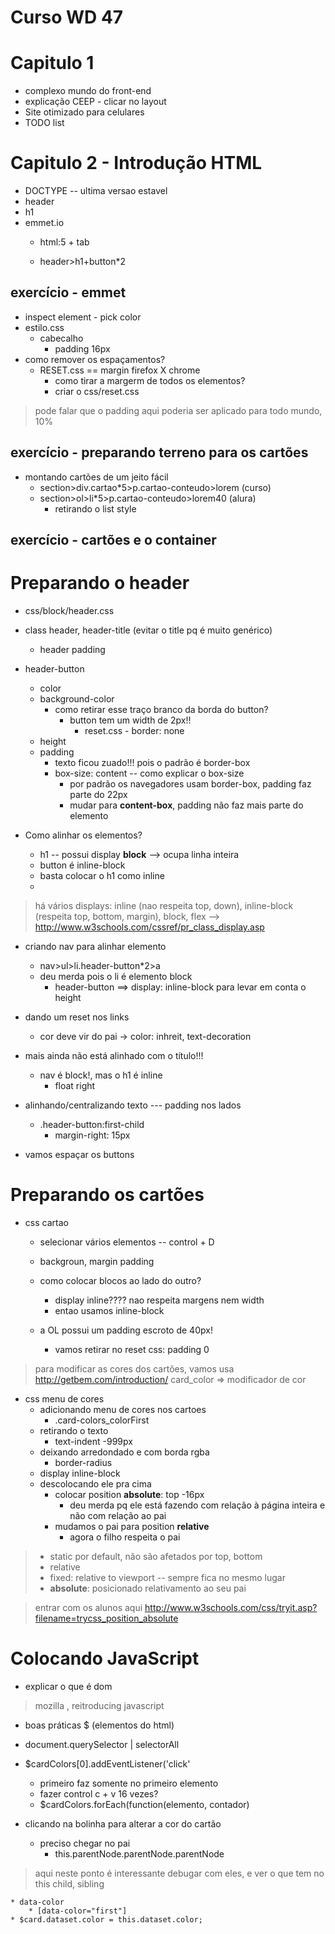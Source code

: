 # Curso WD 47

# Capitulo 1

* complexo mundo do front-end
* explicação CEEP - clicar no layout
* Site otimizado para celulares
* TODO list

# Capitulo 2 - Introdução HTML

* DOCTYPE -- ultima versao estavel
* header
* h1
* emmet.io
    * html:5 + tab

    * header>h1+button*2

## **exercício - emmet**


* inspect element - pick color
* estilo.css
    * cabecalho
        * padding 16px
* como remover os espaçamentos?
    * RESET.css == margin firefox X chrome
        * como tirar a margerm de todos os elementos?
        * criar o css/reset.css
> pode falar que o padding aqui poderia ser aplicado para todo mundo, 10%

## **exercício - preparando terreno para os cartões**

* montando cartões de um jeito fácil
    * section>div.cartao*5>p.cartao-conteudo>lorem (curso)
    * section>ol>li*5>p.cartao-conteudo>lorem40 (alura)
        * retirando o list style




## **exercício - cartões e o container**







# Preparando o header

* css/block/header.css
* class header, header-title (evitar o title pq é muito genérico)
    * header padding
* header-button
    * color
    * background-color
        * como retirar esse traço branco da borda do button?
            * button tem um width de 2px!!
                * reset.css - border: none
    * height
    * padding
        * texto ficou zuado!!! pois o padrão é border-box
        * box-size: content -- como explicar o box-size
            * por padrão os navegadores usam border-box, padding faz parte do 22px
            * mudar para **content-box**, padding não faz mais parte do elemento

* Como alinhar os elementos?
    * h1 -- possui display **block** --> ocupa linha inteira
    * button é inline-block
    * basta colocar o h1 como inline
    *


> há vários displays: inline (nao respeita top, down), inline-block (respeita top, bottom, margin), block, flex --> http://www.w3schools.com/cssref/pr_class_display.asp


* criando nav para alinhar elemento
    * nav>ul>li.header-button*2>a
    * deu merda pois o li é elemento block
        * header-button ==> display: inline-block para levar em conta o height

* dando um reset nos links
    * cor deve vir do pai -> color: inhreit, text-decoration

* mais ainda não está alinhado com o título!!!
    * nav é block!, mas o h1 é inline
        * float right


* alinhando/centralizando texto --- padding nos lados
    * .header-button:first-child
        * margin-right: 15px

* vamos espaçar os buttons







# Preparando os cartões


* css cartao
    * selecionar vários elementos -- control + D
    * backgroun, margin padding
    * como colocar blocos ao lado do outro?
        * display inline???? nao respeita margens nem width
        * entao usamos inline-block

    * a OL possui um padding escroto de 40px!
        * vamos retirar no reset css: padding 0

> para modificar as cores dos cartões, vamos usa http://getbem.com/introduction/
> card_color => modificador de cor

* css menu de cores
    * adicionando menu de cores nos cartoes
        * .card-colors_colorFirst
    * retirando o texto
        * text-indent -999px
    * deixando arredondado e com borda rgba
        * border-radius
    * display inline-block
    * descolocando ele pra cima
        * colocar position **absolute**: top -16px
            * deu merda pq ele está fazendo com relação à página inteira e não com relação ao pai
        * mudamos o pai para position **relative**
            * agora o filho respeita o pai

> * static por default, não são afetados por top, bottom
> * relative
> * fixed: relative to viewport -- sempre fica no mesmo lugar
> * **absolute**: posicionado relativamento ao seu pai

> entrar com os alunos aqui
> http://www.w3schools.com/css/tryit.asp?filename=trycss_position_absolute



# Colocando JavaScript

* explicar o que é dom

> mozilla , reitroducing javascript

* boas práticas $ (elementos do html)
* document.querySelector | selectorAll
* $cardColors[0].addEventListener('click'
    * primeiro faz somente no primeiro elemento
    * fazer control c + v 16 vezes?
    * $cardColors.forEach(function(elemento, contador)


* clicando na bolinha para alterar a cor do cartão
    * preciso chegar no pai
        * this.parentNode.parentNode.parentNode

> aqui neste ponto é interessante debugar com eles, e ver o que tem no this
> child, sibling

    * data-color
        * [data-color="first"]
    * $card.dataset.color = this.dataset.color;
